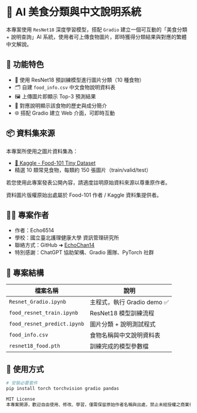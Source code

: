 # 🍱 AI 美食分類與中文說明系統

本專案使用 `ResNet18` 深度學習模型，搭配 `Gradio` 建立一個可互動的「美食分類 + 說明查詢」AI 系統，使用者可上傳食物圖片，即時獲得分類結果與對應的繁體中文解說。

## 📌 功能特色

- 🧠 使用 ResNet18 預訓練模型進行圖片分類（10 種食物）
- 🗂️ 自建 `food_info.csv` 中文食物說明資料表
- 🖼️ 上傳圖片即顯示 Top-3 預測結果
- 📘 對應說明顯示該食物的歷史與成分簡介
- 🌐 搭配 Gradio 建立 Web 介面，可即時互動

## 📦 資料集來源

本專案所使用之圖片資料集為：

- [📁 Kaggle - Food-101 Tiny Dataset](https://www.kaggle.com/datasets/kmader/food41)
- 精選 10 類常見食物，每類約 150 張圖片（train/valid/test）

若您使用此專案發表公開內容，請適度註明原始資料來源以尊重原作者。

資料圖片版權原始出處屬於 Food-101 作者 / Kaggle 資料集提供者。

## 👨‍🔬 專案作者

- 作者：Echo6514  
- 學校：國立臺北護理健康大學 資訊管理研究所  
- 聯絡方式：GitHub ➜ [EchoChan14](https://github.com/EchoChan14)  
- 特別感謝：ChatGPT 協助架構、Gradio 團隊、PyTorch 社群


## 📂 專案結構

| 檔案名稱                   | 說明                         |
|----------------------------|------------------------------|
| `Resnet_Gradio.ipynb`      | 主程式，執行 Gradio demo ✅ |
| `food_resnet_train.ipynb`  | ResNet18 模型訓練流程        |
| `food_resnet_predict.ipynb`| 圖片分類 + 說明測試程式     |
| `food_info.csv`            | 食物名稱與中文說明資料表    |
| `resnet18_food.pth`        | 訓練完成的模型參數檔         |

## 🚀 使用方式

```bash
# 安裝必要套件
pip install torch torchvision gradio pandas

MIT License
本專案開源，歡迎自由使用、修改、學習，僅需保留原始作者名稱與出處，禁止未經授權之商業行為。
